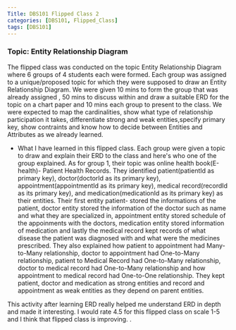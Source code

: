 ```yaml
---
Title: DBS101 Flipped Class 2
categories: [DBS101, Flipped_Class]
tags: [DBS101]
---
```


### Topic: Entity Relationship Diagram

The flipped class was conducted on the topic Entity Relationship Diagram where 6 groups of 4 students each were formed. Each group was assigned to a unique/proposed topic for which they were supposed to draw an Entity Relationship Diagram. We were given 10 mins to form the group that was already assigned , 50 mins to discuss within and draw a suitable ERD for the topic on a chart paper and 10 mins each group to present to the class. We were expected to map the cardinalities, show what type of relationship participation it takes, differentiate strong and weak entities,specify primary key, show contraints and know how to decide between Entities and Attributes as we already learned.


- What I have learned in this flipped class.
Each group were given a topic to draw and explain their ERD to the class and here's who one of the group explained.
As for group 1, their topic was online health book(E-health)- Patient Health Records. They identified patient(patientId as primary key), doctor(doctorId as its primary key), appointment(appointmentId as its primary key), medical record(recordId as its primary key), and medication(medicationId as its primary key) as their entities. Their first entity patient- stored the informations of the patient, doctor entity stored the information of the doctor such as name and what they are specialized in, appointment entity stored schedule of the appoinments with the doctors, medication entity stored information of medication and lastly the medical record kept records of what disease the patient was diagnosed with and what were the medicines prescribed. They also explained how patient to appointment had Many-to-Many relationship, doctor to appointment had One-to-Many relationship, patient to Medical Record had One-to-Many relationship, doctor to medical record had One-to-Many relationship and how appointment to medical record had One-to-One relationship. They kept patient, doctor and medication as strong entities and record and appointment as weak entities as they depend on parent entities.

This activity after learning ERD really helped me understand ERD in depth and made it interesting. I would rate 4.5 for this flipped class on scale 1-5 and I think that flipped class is improving. .